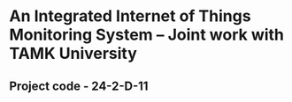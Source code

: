 # An Integrated Internet of Things Monitoring System – Joint work with TAMK University
## Project code - 24-2-D-11

